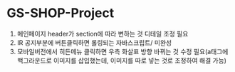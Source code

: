 # GS-SHOP-Project

1. 메인페이지 header가 section에 따라 변하는 것 디테일 조정 필요
2. IR 공지부분에 버튼클릭하면 롤링되는 자바스크립트/ 미완성
3. 모바일버전에서 히든메뉴 클릭하면 우측 화살표 방향 바뀌는 것 수정 필요(a태그에 백그라운드로 이미지를 삽입했는데, 이미지를 따로 넣는 것로 조정하여 해결 가능)
